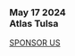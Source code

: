 <div class="text-center text-[#f9f3e6] twokay-font-freshman uppercase">
  <h3 class="block text-2xl sm:text-3xl tracking-widest mb-8">
    May 17 2024 <br/>
    Atlas Tulsa
  </h3>

  <div class="flex gap-4 flex-col sm:flex-row max-w-xs sm:max-w-none mx-auto justify-center">
    <!-- TODO: https://github.com/techlahoma/200ok-site/issues/295 -->
    <!-- COMMENTED OUT SO WE CAN REUSE IN 2025. <a tabindex="0" role="link" class="border-double border-8 rounded xtwokay-border-red twokay-bg-red px-3 pt-3 pb-2 block sm:block-inline sm:px-8 md:px-12 text-[#f9f3e6] text-lg tracking-widest" href="https://www.papercall.io/200ok2024">SUBMIT TALK</a> -->
    <!-- TODO: https://github.com/techlahoma/200ok-site/issues/299 -->
    <a tabindex="0" role="link" class="border-double border-8 rounded  twokay-bg-blue px-3 pt-3 pb-2 block sm:block-inline sm:px-8 md:px-12 text-[#f9f3e6] text-lg tracking-widest" href="../sponsorship/200OK-Sponsorship-Prospectus-2024.pdf">SPONSOR US</a>
  </div>
</div>
